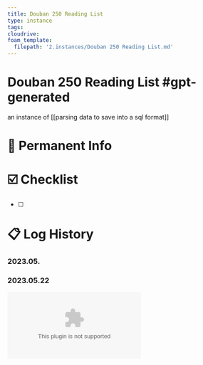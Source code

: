 ```yaml
---
title: Douban 250 Reading List
type: instance
tags: 
cloudrive:
foam_template:
  filepath: '2.instances/Douban 250 Reading List.md'
---
```

# Douban 250 Reading List #gpt-generated
an instance of [[parsing data to save into a sql format]]

# 📁 Permanent Info

# ☑️ Checklist
- [ ] 
# 📋 Log History

### 2023.05.

### 2023.05.22
![豆瓣读书Top250](../4.attachments/%E8%B1%86%E7%93%A3%E8%AF%BB%E4%B9%A6Top250.xls)
